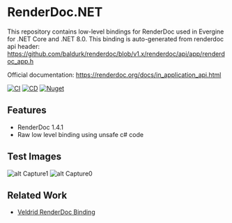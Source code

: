 # RenderDoc.NET
This repository contains low-level bindings for RenderDoc used in Evergine for .NET Core and .NET 8.0.
This binding is auto-generated from renderdoc api header: https://github.com/baldurk/renderdoc/blob/v1.x/renderdoc/api/app/renderdoc_app.h

Official documentation: https://renderdoc.org/docs/in_application_api.html

[![CI](https://github.com/EvergineTeam/RenderDoc.NET/actions/workflows/CI.yml/badge.svg)](https://github.com/EvergineTeam/RenderDoc.NET/actions/workflows/CI.yml)
[![CD](https://github.com/EvergineTeam/RenderDoc.NET/actions/workflows/CD.yml/badge.svg)](https://github.com/EvergineTeam/RenderDoc.NET/actions/workflows/CD.yml)
[![Nuget](https://img.shields.io/nuget/v/Evergine.Bindings.RenderDoc?logo=nuget)](https://www.nuget.org/packages/Evergine.Bindings.RenderDoc)

## Features

- RenderDoc 1.4.1
- Raw low level binding using unsafe c# code

## Test Images

![alt Capture1](https://github.com/EvergineTeam/RenderDoc.NET/blob/master/Capture1.JPG)
![alt Capture0](https://github.com/EvergineTeam/RenderDoc.NET/blob/master/Capture.JPG)

## Related Work

- [Veldrid RenderDoc Binding](https://github.com/mellinoe/veldrid/tree/c44982e59b0a77a3e01ece926e9993dc72986b0d/src/Veldrid.RenderDoc)
